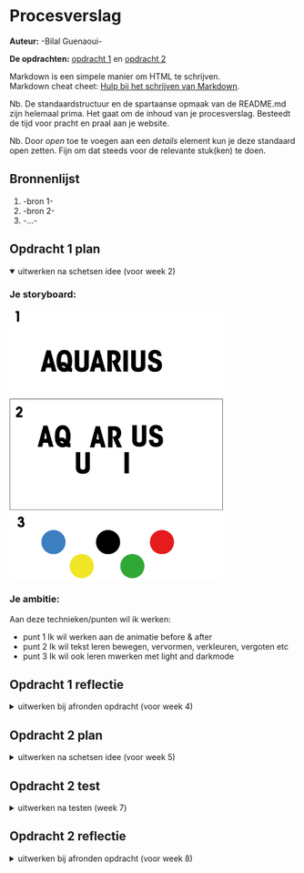 # Procesverslag
**Auteur:** -Bilal Guenaoui-

**De opdrachten:** [opdracht 1](opdracht1/index.html) en [opdracht 2](opdracht2/index.html)


Markdown is een simpele manier om HTML te schrijven.  
Markdown cheat cheet: [Hulp bij het schrijven van Markdown](https://github.com/adam-p/markdown-here/wiki/Markdown-Cheatsheet).

Nb. De standaardstructuur en de spartaanse opmaak van de README.md zijn helemaal prima. Het gaat om de inhoud van je procesverslag. Besteedt de tijd voor pracht en praal aan je website.

Nb. Door *open* toe te voegen aan een *details* element kun je deze standaard open zetten. Fijn om dat steeds voor de relevante stuk(ken) te doen.



## Bronnenlijst
  1. -bron 1-
  2. -bron 2-
  3. -...-



## Opdracht 1 plan

<details open>
  <summary>uitwerken na schetsen idee (voor week 2)</summary>


  ### Je storyboard:
  <img src="readme-images/plaatje_opdracht_1.png" width="375px" alt="storyboard voor opdracht 1">


  ### Je ambitie: 
  Aan deze technieken/punten wil ik werken:
  - punt 1 Ik wil werken aan de animatie before & after
  - punt 2 Ik wil tekst leren bewegen, vervormen, verkleuren, vergoten etc
  - punt 3 Ik wil ook leren mwerken met light and darkmode
 
</details>



## Opdracht 1 reflectie

<details>
  <summary>uitwerken bij afronden opdracht (voor week 4)</summary>


  ### Je uitkomst - karakteristiek screenshot(s):
  <img src="readme-images/opdracht_1.jpg" width="375px" alt="uitomst opdracht 1">
  <img src="readme-images/opdracht1_2.jpg" width="375px" alt="uitomst opdracht 1">


  ### Dit ging goed/Heb ik geleerd: 
  Korte omschrijving met plaatje(s)
  
  Het werken met de animaties en precentages daarvan ging erg goed. Ik heb ook veel geleerd bij het maken van costum properties voor tekst grote en kleur. Dit wist ik namelijk voorheen nog niet.

  <img src="readme-images/procenten.jpg" width="375px" alt="top">


  ### Dit was lastig/Is niet gelukt:
  Korte omschrijving met plaatje(s)

  <img src="readme-images/opdracht_1_af.jpg" width="375px" alt="bummer">
</details>



## Opdracht 2 plan

<details>
  <summary>uitwerken na schetsen idee (voor week 5)</summary>


  ### Je ontwerp:
  <img src="readme-images/plaatje_opdracht_2.jpg" width="375px" alt="ontwerp opdracht 2">
  <img src="readme-images/telefoon.jpg" width="375px" alt="ontwerp opdracht 2">


  ### Je ambitie: 
  Aan deze technieken/punten wil ik werken:
  - Ik heb als doel dat ik wil leren hoe ik in ene <ul> <li> kan dragen en dropen in een andere <ul> <li>.
  - Ik heb als tweede doel dat ik wil leren en begrijpen hoe ik niet altijd alles hoef te ontwerpen in illustrator maar dat ik sommige doen ook met code kan doormiddel van CSS. Ook heb ik ervaren dat dit soms nog beter werkt dan met AI
  - Als derde doel wil ik snappen hoe ik de list items ook ergens aan kan toevoegen doormiddel van de plus en min teken.
</details>



## Opdracht 2 test

<details>
  <summary>uitwerken na testen (week 7)</summary>

  Neem minimaal 5 bevindingen op:



  ### Bevinding 1:
  Bij mijn <ul> kwamen de gekozen smaken niet te voorschijn. Na een tijdje het zelf geprobeerd op te lossen heb ik de docent om hulp gevraagd.
  <img src="readme-images/oplossing12.jpg" width="375px" alt="ontwerp opdracht 2">

  #### oplossing:
  Het bleek dat in de javascript er een linkje misten
  <img src="readme-images/oplossing2.jpg" width="375px" alt="ontwerp opdracht 2">



  ### Bevinding 2:
  Wat voor mij ook lastig was was gebruik maken van mediaqeury's. De ijsbeer wilde ik laten veranderen met verschillende scherm grotes. Zo heb je op een klein scherm alleen de ijsbeer hoofd en op groot de scherm de hele ijsbeer.
  <img src="readme-images/deel_2.jpg" width="375px" alt="ontwerp opdracht 2">

  #### oplossing:
Ik riep alleen de <li> aan in de <ul>, maar ik moest eigenlijk de hele <ul> aan roepen zodat de hele afbeelding veranderd
  <img src="readme-images/deel_2_2.jpg" width="375px" alt="ontwerp opdracht 2">


  ### Bevinding 3:
  Deze week ben ik er achter gekomen dat je op chrome geen muziek automatisch mag afspelen als iemand je website bezoekt. Nu ben ik aan het kijken of ik mijn audio kan koppelen aan een actie zidat die dan afspeeld en je een ijs ijscoman liedje hoort.
  
  
  ### Bevinding 4:
Bij de gekozen smaken	ul:nth-of-type(2) wordt de gekozen smaak een bolletje. Bij die bolletje wordt de afbeelding niet helemaalrond en blijft er een stuk grijs aan de rechter kant. Dit is iets wat ik nog moet zien op te lossen.
   <img src="readme-images/bevinding_4.jpg" width="375px" alt="ontwerp opdracht 2">

  
  ### Bevinding 5:
  Na het testen is het mij ook opgevallen dat als er veel smaken worden gekozen in de smaken <ul> dat de smaak bolletjes wat kleinder worden geperst.
     <img src="readme-images/bevinding_5.jpg" width="375px" alt="ontwerp opdracht 2">
 
</details>



## Opdracht 2 reflectie

<details>
  <summary>uitwerken bij afronden opdracht (voor week 8)</summary>

  ### Je uitkomst - karakteristiek screenshot(s):
  <img src="readme-images/dummy-plaatje.svg" width="375px" alt="uitkomst opdracht 2">


  ### Dit ging goed/Heb ik geleerd: 
  Korte omschrijving met plaatje(s)

  <img src="readme-images/dummy-plaatje.svg" width="375px" alt="top">


  ### Dit was lastig/Is niet gelukt:
  Korte omschrijving met plaatje(s)

  <img src="readme-images/dummy-plaatje.svg" width="375px" alt="bummer">
</details>
